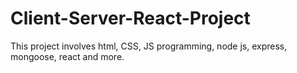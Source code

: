 # Client-Server-React-Project

This project involves html, CSS, JS programming, node js, express, mongoose, react and more.
